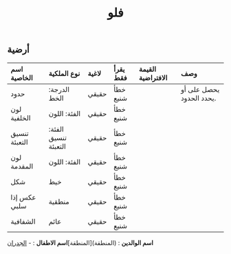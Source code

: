 ﻿---
title: فلو
second_title: Aspose.Cells Cloud Documen
type: docs
url: /ar/specification/model/floor/
description: "Aspose.Cells مواصفات نموذج السحابة : الأرضية. تعامل بسهولة مع Excel ومستندات جداول البيانات الأخرى التي تحتوي على ميزات مثل الفتح والتوليد والتحرير والتقسيم والدمج والمقارنة والتحويل"
weight: 50
---
## **أرضية**

 

| اسم الخاصية| نوع الملكية| لاغية| يقرأ فقط| القيمة الافتراضية| وصف|
|:- |:- |:- |:- |:- |:- |
| حدود| الدرجة: الخط| حقيقي| خطأ شنيع|| يحصل على أو يحدد الحدود.|
| لون الخلفية| الفئة: اللون| حقيقي| خطأ شنيع|||
| تنسيق التعبئة| الفئة: تنسيق التعبئة| حقيقي| خطأ شنيع|||
| لون المقدمة| الفئة: اللون| حقيقي| خطأ شنيع|||
| شكل| خيط| حقيقي| خطأ شنيع|||
| عكس إذا سلبي| منطقية| حقيقي| خطأ شنيع|||
| الشفافية| عائم| حقيقي| خطأ شنيع|||

**اسم الوالدين** : (المنطقة)[المنطقة]**اسم الاطفال** : 
	-  [الجدران](walls) 
